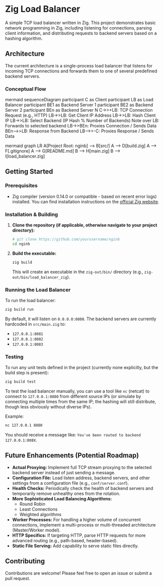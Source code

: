 # Zig Load Balancer

A simple TCP load balancer written in Zig. This project demonstrates basic network programming in Zig, including listening for connections, parsing client information, and distributing requests to backend servers based on a hashing algorithm.

## Architecture

The current architecture is a single-process load balancer that listens for incoming TCP connections and forwards them to one of several predefined backend servers.

### Conceptual Flow
mermaid
sequenceDiagram
participant C as Client
participant LB as Load Balancer
participant BE1 as Backend Server 1
participant BE2 as Backend Server 2
participant BEn as Backend Server N
C->>+LB: TCP Connection Request (e.g., HTTP)
LB->>LB: Get Client IP Address
LB->>LB: Hash Client IP
LB->>LB: Select Backend (IP Hash % Number of Backends)
Note over LB: Forwards to selected backend
LB->>BEn: Proxies Connection / Sends Data
BEn-->>LB: Response from Backend
LB-->>-C: Proxies Response / Sends Data



mermaid
graph LR
A[Project Root: nginb] --> B[src/]
A --> D[build.zig]
A --> F[.gitignore]
A --> G[README.md]
B --> H[main.zig]
B --> I[load_balancer.zig]

## Getting Started

### Prerequisites

*   Zig compiler (version 0.14.0 or compatible - based on recent error logs) installed. You can find installation instructions on the [official Zig website](https://ziglang.org/download/).

### Installation & Building

1.  **Clone the repository (if applicable, otherwise navigate to your project directory):**
    ```bash
    # git clone https://github.com/yourusername/nginb
    cd nginb
    ```

2.  **Build the executable:**
    ```bash
    zig build
    ```
    This will create an executable in the `zig-out/bin/` directory (e.g., `zig-out/bin/load_balancer_zig`).

### Running the Load Balancer

To run the load balancer:

```bash
zig build run
```

By default, it will listen on `0.0.0.0:8080`. The backend servers are currently hardcoded in `src/main.zig` to:
*   `127.0.0.1:8081`
*   `127.0.0.1:8082`
*   `127.0.0.1:8083`

### Testing

To run any unit tests defined in the project (currently none explicitly, but the build step is present):

```bash
zig build test
```

To test the load balancer manually, you can use a tool like `nc` (netcat) to connect to `127.0.0.1:8080` from different source IPs (or simulate by connecting multiple times from the same IP; the hashing will still distribute, though less obviously without diverse IPs).

Example:
```bash
nc 127.0.0.1 8080
```
You should receive a message like: `You've been routed to backend 127.0.0.1:808X`.

## Future Enhancements (Potential Roadmap)

*   **Actual Proxying:** Implement full TCP stream proxying to the selected backend server instead of just sending a message.
*   **Configuration File:** Load listen address, backend servers, and other settings from a configuration file (e.g., `conf/server.conf`).
*   **Health Checks:** Periodically check the health of backend servers and temporarily remove unhealthy ones from the rotation.
*   **More Sophisticated Load Balancing Algorithms:**
    *   Round Robin
    *   Least Connections
    *   Weighted algorithms
*   **Worker Processes:** For handling a higher volume of concurrent connections, implement a multi-process or multi-threaded architecture (Master/Worker model).
*   **HTTP Specifics:** If targeting HTTP, parse HTTP requests for more advanced routing (e.g., path-based, header-based).
*   **Static File Serving:** Add capability to serve static files directly.

## Contributing

Contributions are welcome! Please feel free to open an issue or submit a pull request.
